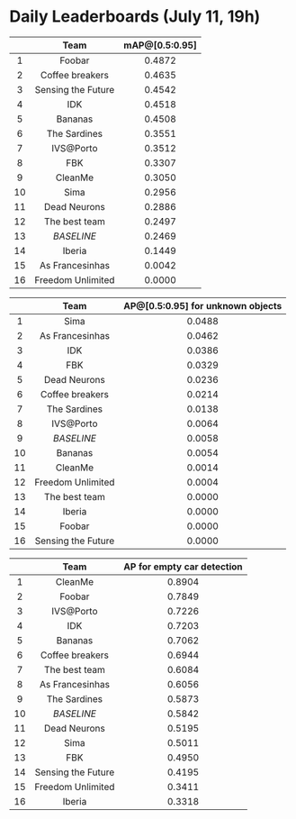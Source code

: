 # Daily Leaderboards (July 11, 19h)

|| Team | mAP@[0.5:0.95] |
| :---: | :---: | :---: |
| 1 | Foobar | 0.4872 |
| 2 | Coffee breakers | 0.4635 |
| 3 | Sensing the Future | 0.4542 |
| 4 | IDK | 0.4518 |
| 5 | Bananas | 0.4508 |
| 6 | The Sardines | 0.3551 |
| 7 | IVS@Porto | 0.3512 |
| 8 | FBK | 0.3307 |
| 9 | CleanMe | 0.3050 |
| 10 | Sima | 0.2956 |
| 11 | Dead Neurons | 0.2886 |
| 12 | The best team | 0.2497 |
| 13 | *BASELINE* | 0.2469 |
| 14 | Iberia | 0.1449 |
| 15 | As Francesinhas | 0.0042 |
| 16 | Freedom Unlimited | 0.0000 |

|| Team | AP@[0.5:0.95] for unknown objects |
| :---: | :---: | :---: |
| 1 | Sima | 0.0488 |
| 2 | As Francesinhas | 0.0462 |
| 3 | IDK | 0.0386 |
| 4 | FBK | 0.0329 |
| 5 | Dead Neurons | 0.0236 |
| 6 | Coffee breakers | 0.0214 |
| 7 | The Sardines | 0.0138 |
| 8 | IVS@Porto | 0.0064 |
| 9 | *BASELINE* | 0.0058 |
| 10 | Bananas | 0.0054 |
| 11 | CleanMe | 0.0014 |
| 12 | Freedom Unlimited | 0.0004 |
| 13 | The best team | 0.0000 |
| 14 | Iberia | 0.0000 |
| 15 | Foobar | 0.0000 |
| 16 | Sensing the Future | 0.0000 |

|| Team | AP for empty car detection |
| :---: | :---: | :---: |
| 1 | CleanMe | 0.8904 |
| 2 | Foobar | 0.7849 |
| 3 | IVS@Porto | 0.7226 |
| 4 | IDK | 0.7203 |
| 5 | Bananas | 0.7062 |
| 6 | Coffee breakers | 0.6944 |
| 7 | The best team | 0.6084 |
| 8 | As Francesinhas | 0.6056 |
| 9 | The Sardines | 0.5873 |
| 10 | *BASELINE* | 0.5842 |
| 11 | Dead Neurons | 0.5195 |
| 12 | Sima | 0.5011 |
| 13 | FBK | 0.4950 |
| 14 | Sensing the Future | 0.4195 |
| 15 | Freedom Unlimited | 0.3411 |
| 16 | Iberia | 0.3318 |

